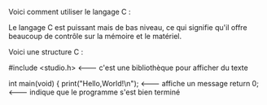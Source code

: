 Voici comment utiliser le langage C :

Le langage C est puissant mais de bas niveau, ce qui signifie qu'il offre beaucoup de contrôle sur la mémoire et le matériel.

Voici une structure C :

#include <studio.h> <--- c'est une bibliothèque pour afficher du texte

int main(void) {
    print("Hello,World!\n"); <--- affiche un message
    return 0; <--- indique que le programme s'est bien terminé
